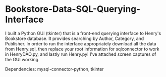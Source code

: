 # Bookstore-Data-SQL-Querying-Interface

I built a Python GUI (tkinter) that is a front-end querying interface to Henry's Bookstore database. It provides searching by Author, Category, and Publisher. In order to run the interface appropriately download all the data from Henry.sql, then replace your root information for sqlconnector to work in HenryDAO.py, and lastly run Henry.py! I've attached screen captures of the GUI working. 

Dependencies: mysql-connector-python, tkinter
